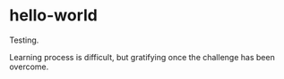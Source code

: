 # hello-world
Testing.

Learning process is difficult, but gratifying once the challenge has been overcome.
